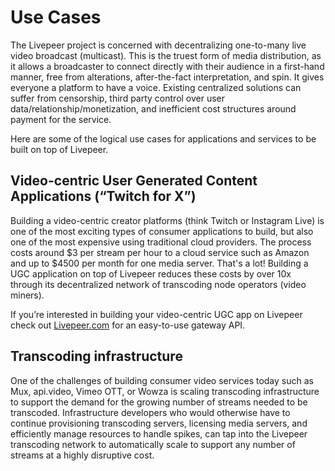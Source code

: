 # Use Cases

The Livepeer project is concerned with decentralizing one-to-many live video
broadcast (multicast). This is the truest form of media distribution, as it
allows a broadcaster to connect directly with their audience in a first-hand
manner, free from alterations, after-the-fact interpretation, and spin. It gives
everyone a platform to have a voice. Existing centralized solutions can suffer
from censorship, third party control over user data/relationship/monetization,
and inefficient cost structures around payment for the service.

Here are some of the logical use cases for applications and services to be built
on top of Livepeer.

## Video-centric User Generated Content Applications (“Twitch for X”)

Building a video-centric creator platforms (think Twitch or Instagram Live) is
one of the most exciting types of consumer applications to build, but also one
of the most expensive using traditional cloud providers. The process costs
around $3 per stream per hour to a cloud service such as Amazon and up to $4500
per month for one media server. That's a lot! Building a UGC application on top
of Livepeer reduces these costs by over 10x through its decentralized network of
transcoding node operators (video miners).

If you’re interested in building your video-centric UGC app on Livepeer check
out [Livepeer.com](https://livepeer.com) for an easy-to-use gateway API.

## Transcoding infrastructure

One of the challenges of building consumer video services today such as Mux,
api.video, Vimeo OTT, or Wowza is scaling transcoding infrastructure to support
the demand for the growing number of streams needed to be transcoded.
Infrastructure developers who would otherwise have to continue provisioning
transcoding servers, licensing media servers, and efficiently manage resources
to handle spikes, can tap into the Livepeer transcoding network to automatically
scale to support any number of streams at a highly disruptive cost.
